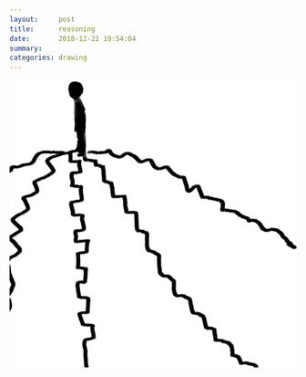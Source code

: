 ```yaml
---
layout:     post
title:      reasoning
date:       2018-12-22 19:54:04
summary:    
categories: drawing
---
```

![reasoning](/images/diary/reasoning.png ".")
